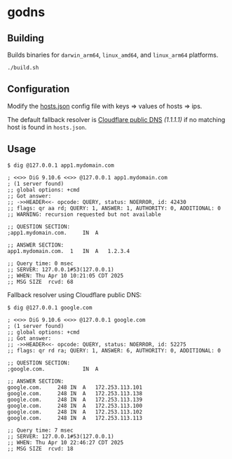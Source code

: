 # godns

## Building

Builds binaries for `darwin_arm64`, `linux_amd64`, and `linux_arm64` platforms.

```shell
./build.sh
```

## Configuration

Modify the [hosts.json](https://github.com/nodesocket/godns/blob/master/hosts.json) config file with keys => values of hosts => ips.

The default fallback resolver is [Cloudflare public DNS](https://developers.cloudflare.com/1.1.1.1/) _(1.1.1.1)_ if no matching host is found in `hosts.json`.

## Usage

```shell
$ dig @127.0.0.1 app1.mydomain.com

; <<>> DiG 9.10.6 <<>> @127.0.0.1 app1.mydomain.com
; (1 server found)
;; global options: +cmd
;; Got answer:
;; ->>HEADER<<- opcode: QUERY, status: NOERROR, id: 42430
;; flags: qr aa rd; QUERY: 1, ANSWER: 1, AUTHORITY: 0, ADDITIONAL: 0
;; WARNING: recursion requested but not available

;; QUESTION SECTION:
;app1.mydomain.com.     IN  A

;; ANSWER SECTION:
app1.mydomain.com.  1   IN  A   1.2.3.4

;; Query time: 0 msec
;; SERVER: 127.0.0.1#53(127.0.0.1)
;; WHEN: Thu Apr 10 10:21:05 CDT 2025
;; MSG SIZE  rcvd: 68
```

Fallback resolver using Cloudflare public DNS:


```shell
$ dig @127.0.0.1 google.com

; <<>> DiG 9.10.6 <<>> @127.0.0.1 google.com
; (1 server found)
;; global options: +cmd
;; Got answer:
;; ->>HEADER<<- opcode: QUERY, status: NOERROR, id: 52275
;; flags: qr rd ra; QUERY: 1, ANSWER: 6, AUTHORITY: 0, ADDITIONAL: 0

;; QUESTION SECTION:
;google.com.            IN  A

;; ANSWER SECTION:
google.com.     248 IN  A   172.253.113.101
google.com.     248 IN  A   172.253.113.138
google.com.     248 IN  A   172.253.113.139
google.com.     248 IN  A   172.253.113.100
google.com.     248 IN  A   172.253.113.102
google.com.     248 IN  A   172.253.113.113

;; Query time: 7 msec
;; SERVER: 127.0.0.1#53(127.0.0.1)
;; WHEN: Thu Apr 10 22:46:27 CDT 2025
;; MSG SIZE  rcvd: 18
```
